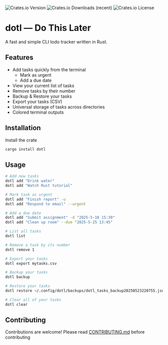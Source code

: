 ![Crates.io Version](https://img.shields.io/crates/v/dotl?style=for-the-badge&labelColor=%23000000)
![Crates.io Downloads (recent)](https://img.shields.io/crates/dr/dotl?style=for-the-badge&labelColor=%23000000)
![Crates.io License](https://img.shields.io/crates/l/dotl?style=for-the-badge&labelColor=%23000000)

# dotl — Do This Later

A fast and simple CLI todo tracker written in Rust.

## Features

* Add tasks quickly from the terminal
  * Mark as urgent
  * Add a due date
* View your current list of tasks
* Remove tasks by their number
* Backup & Restore your tasks
* Export your tasks (CSV)
* Universal storage of tasks across directories
* Colored terminal outputs

## Installation

Install the crate

```bash
cargo install dotl
```

## Usage

```bash
# Add new tasks
dotl add "Drink water"
dotl add "Watch Rust tutorial"

# Mark task as urgent
dotl add "Finish report" -u
dotl add "Respond to email" --urgent

# Add a due date
dotl add "Submit assignment" -d "2025-5-18 15:30"
dotl add "Clean up room" --due "2025-5-25 13:45"

# List all tasks
dotl list

# Remove a task by its number
dotl remove 1

# Export your tasks
dotl export mytasks.csv

# Backup your tasks
dotl backup

# Restore your tasks
dotl restore ~/.config/dotl/backups/dotl_tasks_backup20250523220755.json

# Clear all of your tasks
dotl clear
```

## Contributing

Contributions are welcome! Please read [CONTRIBUTING.md](CONTRIBUTING.md) before contributing
